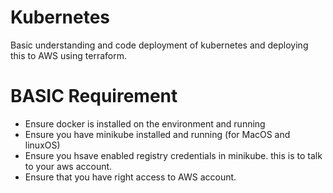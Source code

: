 # Kubernetes
Basic understanding and code deployment of kubernetes and deploying this to AWS using terraform.

# BASIC Requirement

- Ensure docker is installed on the environment and running
- Ensure you have minikube installed and running (for MacOS and linuxOS)
- Ensure you hsave enabled registry credentials in minikube. this is to talk to your aws account.
- Ensure that you have right access to AWS account.
